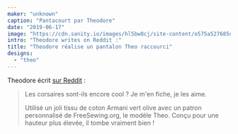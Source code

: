 ```yaml
---
maker: "unknown"
caption: "Pantacourt par Theodore"
date: "2019-06-17"
image: "https://cdn.sanity.io/images/hl5bw8cj/site-content/e575a527685d83546061ac9508fd6ec83cd5bbfc-2160x3840.jpg"
intro: "Theodore writes on Reddit :"
title: "Theodore réalise un pantalon Theo raccourci"
designs:
  - "theo"
---
```



Theodore écrit [sur Reddit](https://www.reddit.com/r/sewing/comments/c1fue3/cropped_pants_for_the_summer_weather/) :

> Les corsaires sont-ils encore cool ? Je m'en fiche, je les aime.
> 
> Utilisé un joli tissu de coton Armani vert olive avec un patron personnalisé de FreeSewing.org, le modèle Theo. Conçu pour une hauteur plus élevée, il tombe vraiment bien !


